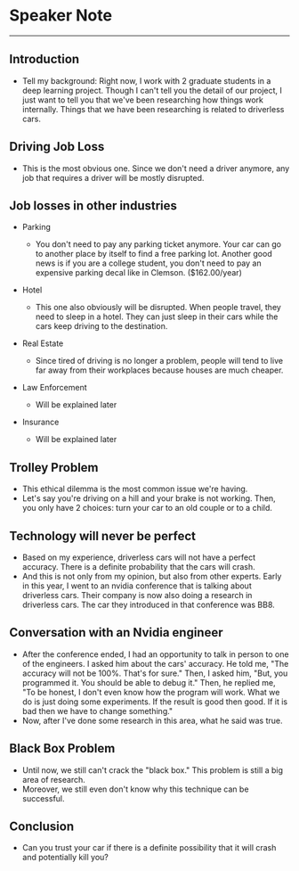 # Speaker Note
---

## Introduction

- Tell my background: Right now, I work with 2 graduate students in a deep learning project. Though I can't tell you the detail of our project, I just want to tell you that we've been researching how things work internally. Things that we have been researching is related to driverless cars.

## Driving Job Loss

- This is the most obvious one. Since we don't need a driver anymore, any job that requires a driver will be mostly disrupted.

## Job losses in other industries

- Parking
  - You don't need to pay any parking ticket anymore. Your car can go to another place by itself to find a free parking lot. Another good news is if you are a college student, you don't need to pay an expensive parking decal like in Clemson. ($162.00/year)
  
- Hotel
  - This one also obviously will be disrupted. When people travel, they need to sleep in a hotel. They can just sleep in their cars while the cars keep driving to the destination.
  
- Real Estate
  - Since tired of driving is no longer a problem, people will tend to live far away from their workplaces because houses are much cheaper.
  
- Law Enforcement
  - Will be explained later
  
- Insurance
  - Will be explained later
  
 ## Trolley Problem
 
 - This ethical dilemma is the most common issue we're having.
 - Let's say you're driving on a hill and your brake is not working. Then, you only have 2 choices: turn your car to an old couple or to a child.
 
## Technology will never be perfect

- Based on my experience, driverless cars will not have a perfect accuracy. There is a definite probability that the cars will crash.
- And this is not only from my opinion, but also from other experts. Early in this year, I went to an nvidia conference that is talking about driverless cars. Their company is now also doing a research in driverless cars. The car they introduced in that conference was BB8.

## Conversation with an Nvidia engineer

- After the conference ended, I had an opportunity to talk in person to one of the engineers. I asked him about the cars' accuracy. He told me, "The accuracy will not be 100%. That's for sure." Then, I asked him, "But, you programmed it. You should be able to debug it." Then, he replied me, "To be honest, I don't even know how the program will work. What we do is just doing some experiments. If the result is good then good. If it is bad then we have to change something."
- Now, after I've done some research in this area, what he said was true. 

## Black Box Problem

- Until now, we still can't crack the "black box." This problem is still a big area of research.
- Moreover, we still even don't know why this technique can be successful.

## Conclusion

- Can you trust your car if there is a definite possibility that it will crash and potentially kill you?
